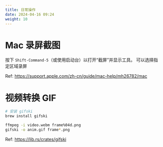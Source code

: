 ```yaml
---
title: 日常操作
date: 2024-04-16 09:24
weight: 10
---
```


# Mac 录屏截图

按下 `Shift-Command-5`（或使用启动台）以打开“截屏”并显示工具。
可以选择指定区域录屏

Ref: <https://support.apple.com/zh-cn/guide/mac-help/mh26782/mac>



# 视频转换 GIF

```bash
# 安装 gifski
brew install gifski

ffmpeg -i video.webm frame%04d.png
gifski -o anim.gif frame*.png
```

Ref: <https://lib.rs/crates/gifski>